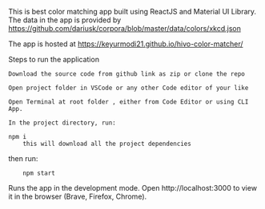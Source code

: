 This is best color matching app built using ReactJS and Material UI Library. The data in the app is provided by https://github.com/dariusk/corpora/blob/master/data/colors/xkcd.json

The app is hosted at https://keyurmodi21.github.io/hivo-color-matcher/

Steps to run the application

    Download the source code from github link as zip or clone the repo

    Open project folder in VSCode or any other Code editor of your like

    Open Terminal at root folder , either from Code Editor or using CLI App.

    In the project directory, run:

    npm i
        this will download all the project dependencies

then run:

        npm start

Runs the app in the development mode.
Open http://localhost:3000 to view it in the browser (Brave, Firefox, Chrome).